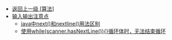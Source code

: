 - [返回上一级 [算法]](算法/)
- [输入输出注意点](算法/输入输出注意点/)
  - [java中next()和nextline()用法区别](算法/输入输出注意点/java中next()和nextline()用法区别.md)
  - [使用while(scanner.hasNextLine()){}循环体时，无法结束循环](算法/输入输出注意点/使用while(scanner.hasNextLine()){}循环体时，无法结束循环.md)
